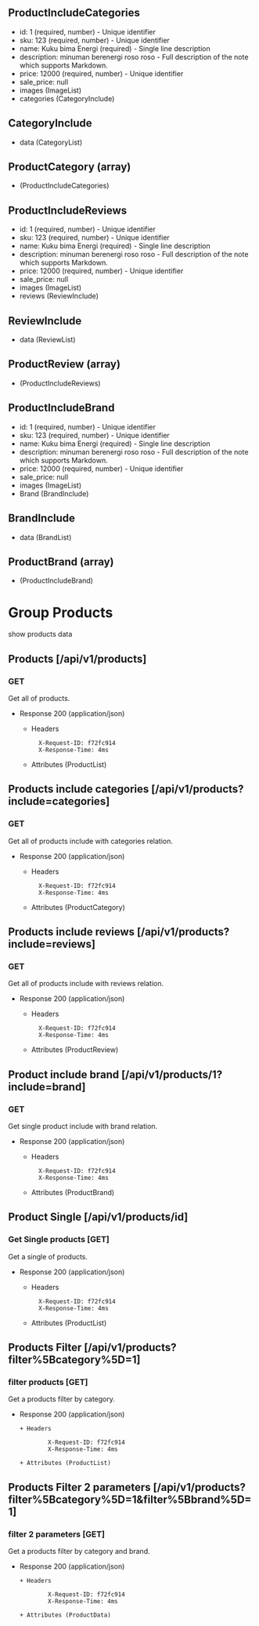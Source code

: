 
## ProductIncludeCategories
+ id: 1 (required, number) - Unique identifier
+ sku: 123 (required, number) - Unique identifier
+ name: Kuku bima Energi (required) - Single line description
+ description: minuman berenergi roso roso - Full description of the note which supports Markdown.
+ price: 12000 (required, number) - Unique identifier
+ sale_price: null
+ images (ImageList)
+ categories (CategoryInclude)

## CategoryInclude 
+ data (CategoryList)

## ProductCategory (array)
+ (ProductIncludeCategories)

## ProductIncludeReviews
+ id: 1 (required, number) - Unique identifier
+ sku: 123 (required, number) - Unique identifier
+ name: Kuku bima Energi (required) - Single line description
+ description: minuman berenergi roso roso - Full description of the note which supports Markdown.
+ price: 12000 (required, number) - Unique identifier
+ sale_price: null
+ images (ImageList)
+ reviews (ReviewInclude)

## ReviewInclude 
+ data (ReviewList)

## ProductReview (array)
+ (ProductIncludeReviews)

## ProductIncludeBrand
+ id: 1 (required, number) - Unique identifier
+ sku: 123 (required, number) - Unique identifier
+ name: Kuku bima Energi (required) - Single line description
+ description: minuman berenergi roso roso - Full description of the note which supports Markdown.
+ price: 12000 (required, number) - Unique identifier
+ sale_price: null
+ images (ImageList)
+ Brand (BrandInclude)

## BrandInclude 
+ data (BrandList)

## ProductBrand (array)
+ (ProductIncludeBrand)

# Group Products
show products data

## Products [/api/v1/products]
### GET
Get all of products.

+ Response 200 (application/json)

    + Headers

            X-Request-ID: f72fc914
            X-Response-Time: 4ms

    + Attributes (ProductList)

## Products include categories [/api/v1/products?include=categories]
### GET
Get all of products include with categories relation.

+ Response 200 (application/json)

    + Headers

            X-Request-ID: f72fc914
            X-Response-Time: 4ms

    + Attributes (ProductCategory)

## Products include reviews [/api/v1/products?include=reviews]
### GET
Get all of products include with reviews relation.

+ Response 200 (application/json)

    + Headers

            X-Request-ID: f72fc914
            X-Response-Time: 4ms

    + Attributes (ProductReview)

## Product include brand [/api/v1/products/1?include=brand]
### GET
Get single product include with brand relation.

+ Response 200 (application/json)

    + Headers

            X-Request-ID: f72fc914
            X-Response-Time: 4ms

    + Attributes (ProductBrand)

## Product Single  [/api/v1/products/id]
### Get Single products [GET]
Get a single of products.

+ Response 200 (application/json)

    + Headers

            X-Request-ID: f72fc914
            X-Response-Time: 4ms

    + Attributes (ProductList)

## Products Filter [/api/v1/products?filter%5Bcategory%5D=1]
### filter products [GET]
Get a products filter by category.

+ Response 200 (application/json)

      + Headers

              X-Request-ID: f72fc914
              X-Response-Time: 4ms

      + Attributes (ProductList)

## Products Filter 2 parameters [/api/v1/products?filter%5Bcategory%5D=1&filter%5Bbrand%5D=1]
### filter 2 parameters [GET]
Get a products filter by category and brand.

+ Response 200 (application/json)

      + Headers

              X-Request-ID: f72fc914
              X-Response-Time: 4ms

      + Attributes (ProductData)

